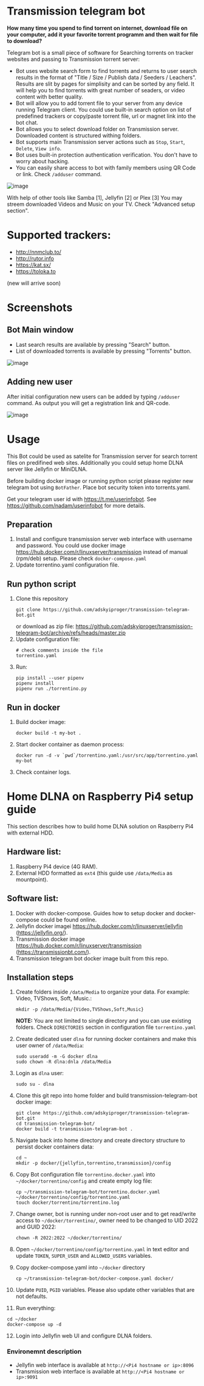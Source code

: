 # Transmission telegram bot


**How many time you spend to find torrent on internet, download file on your computer, add it your favorite torrent programm and then wait for file to download?**

Telegram bot is a small piece of software for Searching torrents on tracker websites and passing to Transmission torrent server:

- Bot uses website search form to find torrents and returns to user search results in the format of "Title / Size / Publish data / Seeders / Leachers". Results are slit by pages for simplisity and can be sorted by any field. It will help you to find torrents with great number of seaders, or video content with better quality.
- Bot will allow you to add torrent file to your server from any device running Telegram client. You could use built-in search option on list of predefined trackers or copy/paste torrent file, url or magnet link into the bot chat.
- Bot allows you to select download folder on Transmission server. Downloaded content is structured withing folders.
- Bot supports main Transmission server actions such as `Stop`, `Start`, `Delete`, `View info`.
- Bot uses built-in protection authentication verification. You don't have to worry about hacking.
- You can easily share access to bot with family members using QR Code or link. Check `/adduser` command.

![image](doc/images/network-diagram.jpg)

With help of other tools like Samba [1], Jellyfin [2] or Plex [3] You may streem downloaded Videos and Music on your TV. Check "Advanced setup section".

# Supported trackers:
* http://nnmclub.to/
* http://rutor.info 
* https://kat.sx/
* https://toloka.to

(new will arrive soon)

# Screenshots

## Bot Main window
- Last search results are available by pressing "Search" button.
- List of downloaded torrents is available by pressing "Torrents" button.

![image](doc/images/screen-0.png)

## Adding new user

After initial configuration new users can be added by typing `/adduser` command. As output you will get a registration link and QR-code.

![image](doc/images/screen-1.png)


# Usage

This Bot could be used as satelite for Transmission server for search torrent files on predifined web sites. 
Additionally you could setup home DLNA server like Jellyfin or MiniDLNA.

Before building docker image or running python script please register new telegram bot using `BotFather`.
Place bot security token into torrents.yaml.

Get your telegram user id with https://t.me/userinfobot. See https://github.com/nadam/userinfobot for more details.

## Preparation
1. Install and configure transmission server web interface with username and password.
   You could use docker image https://hub.docker.com/r/linuxserver/transmission instead of manual (rpm/deb) setup.
   Please check `docker-compose.yaml`
2. Update torrentino.yaml configuration file.

## Run python script

1. Clone this repository
   ```
   git clone https://github.com/adskyiproger/transmission-telegram-bot.git
   ```
   or download as zip file: https://github.com/adskyiproger/transmission-telegram-bot/archive/refs/heads/master.zip
2. Update configuration file:
   ```
   # check comments inside the file
   torrentino.yaml
   ```
3. Run:
   ```
   pip install --user pipenv
   pipenv install
   pipenv run ./torrentino.py
   ```

## Run in docker


1. Build docker image:
   ```
   docker build -t my-bot . 
   ```
2. Start docker container as daemon process:
   ```
   docker run -d -v `pwd`/torrentino.yaml:/usr/src/app/torrentino.yaml my-bot
   ```
3. Check container logs.



# Home DLNA on Raspberry Pi4 setup guide

This section describes how to build home DLNA solution on Raspberry Pi4 with external HDD. 

## Hardware list:

1. Raspberry Pi4 device (4G RAM).
2. External HDD formatted as `ext4` (this guide use `/data/Media` as mountpoint). 

## Software list:

1. Docker with docker-compose. Guides how to setup docker and docker-compose could be found online.
2. Jellyfin docker imagei https://hub.docker.com/r/linuxserver/jellyfin (https://jellyfin.org/).
3. Transmission docker image https://hub.docker.com/r/linuxserver/transmission (https://transmissionbt.com/).
4. Transmission telegram bot docker image built from this repo.


## Installation steps

1. Create folders inside `/data/Media` to organize your data.
For example: Video, TVShows, Soft, Music.:
   ```
   mkdir -p /data/Media/{Video,TVShows,Soft,Music}
   ```
   **NOTE:** You are not limited to single directory and you can use existing folders. Check `DIRECTORIES` section in configuration file `torrentino.yaml`

2. Create dedicated user `dlna` for running docker containers and make this user owner of `/data/Media`:
   ```
   sudo useradd -m -G docker dlna
   sudo chown -R dlna:dnla /data/Media
   ```
3. Login as `dlna` user: 
   ```
   sudo su - dlna
   ```
4. Clone this git repo into home folder and build transmission-telegram-bot docker image:
   ```
   git clone https://github.com/adskyiproger/transmission-telegram-bot.git
   cd transmission-telegram-bot/
   docker build -t transmission-telegram-bot .
   ```
5. Navigate back into home directory and create directory structure to persist docker containers data:
   ```
   cd ~
   mkdir -p docker/{jellyfin,torrentino,transmission}/config
   ```
6. Copy Bot configuration file `torrentino.docker.yaml` into `~/docker/torrentino/config` and create empty log file:
   ```
   cp ~/transmission-telegram-bot/torrentino.docker.yaml ~/docker/torrentino/config/torrentino.yaml
   touch docker/torrentino/torrentino.log
   ```
7. Change owner, bot is running under non-root user and to get read/write access to `~/docker/torrentino/`, owner need to be changed to UID 2022 and GUID 2022:
   ```
   chown -R 2022:2022 ~/docker/torrentino/
   ```
8. Open `~/docker/torrentino/config/torrentino.yaml` in text editor and update `TOKEN`, `SUPER_USER` and `ALLOWED_USERS` variables.
9. Copy docker-compose.yaml into `~/docker` directory
   ```
   cp ~/transmission-telegram-bot/docker-compose.yaml docker/
   ```
10. Update `PUID`, `PGID` variables. Please also update other variables that are not defaults.
11. Run everything:
   ```
   cd ~/docker
   docker-compose up -d
   ```
12. Login into Jellyfin web UI and configure DLNA folders.


### Environemnt description

* Jellyfin web interface is available at `http://<Pi4 hostname or ip>:8096`
* Transmission web interface is available at `http://<Pi4 hostname or ip>:9091`

